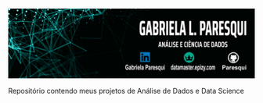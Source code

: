 
 
 <p align="left"><img src="./banner_01.jpg" ></p>
 
 Repositório  contendo meus projetos de Análise de Dados e Data Science
